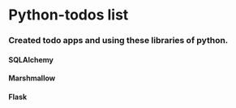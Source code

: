 # Python-todos list
### Created todo apps and using these libraries of python.
#### SQLAlchemy

#### Marshmallow

#### Flask




